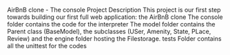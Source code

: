 AirBnB clone - The console
Project Description
This project is our first step towards building our first full web application: the AirBnB clone
The console folder contains the code for the interpreter
The model folder contains the Parent class (BaseModel), the subclasses (USer, Amenity, State, PLace, Review) and the engine folder hosting the Filestorage.
tests Folder contains all the unittest for the codes